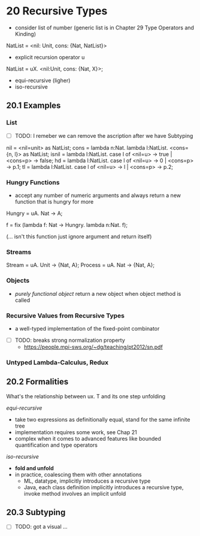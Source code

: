 # 20 Recursive Types

- consider list of number (generic list is in Chapter 29 Type Operators and Kinding)

NatList = <nil: Unit, cons: {Nat, NatList}>

- explicit recursion operator u

NatList = uX. <nil:Unit, cons: {Nat, X}>;

- equi-recursive (ligher)
- iso-recursive

## 20.1 Examples

### List

- [ ] TODO: I remeber we can remove the ascription after we have Subtyping

nil = <nil=unit> as NatList;
cons = lambda n:Nat. lambda l:NatList. <cons={n, l}> as NatList;
isnil = lambda l:NatList. case l of
                              <nil=u> -> true
                            | <cons=p> -> false;
hd = lambda l:NatList. case l of <nil=u> -> 0 | <cons=p> -> p.1;
tl = lambda l:NatList. case l of <nil=u> -> l | <cons=p> -> p.2;

### Hungry Functions

- accept any number of numeric arguments and always return a new function that is hungry for more

Hungry = uA. Nat -> A;

f = fix (lambda f: Nat -> Hungry. lambda n:Nat. f);

(... isn't this function just ignore argument and return itself)

### Streams

Stream = uA. Unit -> {Nat, A};
Process = uA. Nat -> {Nat, A};

### Objects

- *purely functional object* return a new object when object method is called

### Recursive Values from Recursive Types

- a well-typed implementation of the fixed-point combinator
- [ ] TODO: breaks strong normalization property
  - https://people.mpi-sws.org/~dg/teaching/pt2012/sn.pdf

### Untyped Lambda-Calculus, Redux

## 20.2 Formalities

What's the relationship between ux. T and its one step unfolding

*equi-recursive*

- take two expressions as definitionally equal, stand for the same infinite tree
- implementation requires some work, see Chap 21
- complex when it comes to advanced features like bounded quantification and type operators

*iso-recursive*

- **fold and unfold**
- in practice, coalescing them with other annotations
  - ML, datatype, implicitly introduces a recursive type
  - Java, each class definition implicitly introduces a recursive type, invoke method involves an implicit unfold

## 20.3 Subtyping

- [ ] TODO: got a visual ...
